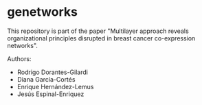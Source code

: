 # genetworks

This repository is part of the paper "Multilayer approach reveals organizational principles disrupted in breast cancer co-expression networks".

Authors:
 - Rodrigo Dorantes-Gilardi
 - Diana García-Cortés
 - Enrique Hernández-Lemus
 - Jesús Espinal-Enriquez